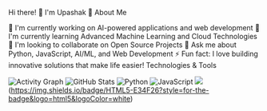 Hi there! 👋 I'm Upashak
🚀 About Me

🔭 I'm currently working on AI-powered applications and web development
🌱 I'm currently learning Advanced Machine Learning and Cloud Technologies
👯 I'm looking to collaborate on Open Source Projects
💬 Ask me about Python, JavaScript, AI/ML, and Web Development
⚡ Fun fact: I love building innovative solutions that make life easier!
 Technologies & Tools

![Activity Graph](https://github-readme-activity-graph.vercel.app/graph?username=Upashak653&theme=tokyo-night)
![GitHub Stats](https://github-readme-stats.vercel.app/api?username=Upashak653&show_icons=true&theme=tokyonight)
![Python](https://img.shields.io/badge/Python-3776AB?style=for-the-badge&logo=python&logoColor=white)
![JavaScript](https://img.shields.io/badge/JavaScript-F7DF1E?style=for-the-badge&logo=javascript&logoColor=black)
![](https://img.shields.io/badge/TypeScript-007ACC?style=for-the-badge&logo=typescript&logoColor=white)(https://img.shields.io/badge/HTML5-E34F26?style=for-the-badge&logo=html5&logoColor=white)
